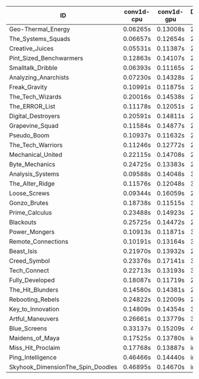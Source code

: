 |ID|conv1d-cpu|conv1d-gpu|DWSPConv2D-gpu|gemm-gpu|avg|
|-|-|-|-|-|-|
|Geo-Thermal_Energy|0.06265s|0.13008s|2.84880s|1.70017s|1.18542s|
|The_Systems_Squads|0.06657s|0.12654s|2.82504s|1.74434s|1.19062s|
|Creative_Juices|0.05531s|0.11387s|2.94962s|1.72556s|1.21109s|
|Pint_Sized_Benchwarmers|0.12863s|0.14107s|2.87277s|1.72477s|1.21681s|
|Smalltalk_Dribble|0.06393s|0.11165s|2.87623s|1.82547s|1.21932s|
|Analyzing_Anarchists|0.07230s|0.14328s|2.84296s|1.84293s|1.22537s|
|Freak_Gravity|0.10991s|0.11875s|2.90917s|1.77750s|1.22883s|
|The_Tech_Wizards|0.20016s|0.14538s|2.81225s|1.76144s|1.22981s|
|The_ERROR_List|0.11178s|0.12051s|2.91474s|1.82912s|1.24404s|
|Digital_Destroyers|0.20591s|0.14811s|2.85774s|1.77120s|1.24574s|
|Grapevine_Squad|0.11584s|0.14877s|2.87557s|1.84710s|1.24682s|
|Pseudo_Boom|0.10937s|0.11632s|2.88810s|1.87675s|1.24763s|
|The_Tech_Warriors|0.11246s|0.12772s|2.89981s|1.85567s|1.24891s|
|Mechanical_United|0.22115s|0.14708s|2.83981s|1.78790s|1.24898s|
|Byte_Mechanics|0.24725s|0.13383s|2.83638s|1.78877s|1.25156s|
|Analysis_Systems|0.09588s|0.14048s|3.01566s|1.75562s|1.25191s|
|The_Alter_Ridge|0.11576s|0.12048s|3.02997s|1.77806s|1.26107s|
|Loose_Screws|0.09344s|0.16059s|2.93150s|1.91664s|1.27554s|
|Gonzo_Brutes|0.18738s|0.11515s|3.00417s|1.80562s|1.27808s|
|Prime_Calculus|0.23488s|0.14923s|2.89892s|1.83482s|1.27946s|
|Blackouts|0.25725s|0.14472s|2.82935s|1.89229s|1.28090s|
|Power_Mongers|0.10913s|0.11871s|3.01399s|1.89519s|1.28425s|
|Remote_Connections|0.10191s|0.13164s|3.01849s|1.94587s|1.29948s|
|Beast_Isis|0.21970s|0.13932s|2.85824s|2.04075s|1.31450s|
|Creed_Symbol|0.23376s|0.17141s|3.02822s|1.91831s|1.33792s|
|Tech_Connect|0.22713s|0.13193s|3.09568s|1.90510s|1.33996s|
|Fully_Developed|0.18087s|0.11719s|2.87792s|2.24398s|1.35499s|
|The_Hit_Blunders|0.14580s|0.14381s|2.93294s|2.55388s|1.44411s|
|Rebooting_Rebels|0.24822s|0.12009s|2.97493s|2.53822s|1.47036s|
|Key_to_Innovation|0.14809s|0.14354s|3.29528s|2.58136s|1.54207s|
|Artful_Maneuvers|0.26661s|0.13779s|3.67436s|2.51645s|1.64880s|
|Blue_Screens|0.33137s|0.15209s|4.90988s|2.50673s|1.97502s|
|Maidens_of_Maya|0.17525s|0.13780s|infs|infs|infs|
|Miss_Hit_Proclaim|0.17768s|0.13887s|infs|infs|infs|
|Ping_Intelligence|0.46466s|0.14440s|infs|infs|infs|
|Skyhook_DimensionThe_Spin_Doodles|0.46895s|0.14670s|infs|infs|infs|
